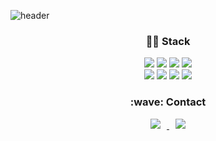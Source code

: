 
![header](https://capsule-render.vercel.app/api?type=Rounded&color=auto&height=200&section=header&text=Hi,I’m&#64;guma_zz&fontSize=50)

<div align=center><h3>👨‍🔧 Stack</h3>

<img src="https://img.shields.io/badge/java-007396?style=for-the-badge&logo=java&logoColor=white">
<img src="https://img.shields.io/badge/Python-3776AB?style=for-the-badge&logo=Python&logoColor=white">
<img src="https://img.shields.io/badge/JavaScript-F7DF1E?style=for-the-badge&logo=JavaScript&logoColor=white">
<img src="https://img.shields.io/badge/MySQL-4479A1?style=for-the-badge&logo=MySQL&logoColor=white">
<br>
<img src="https://img.shields.io/badge/html5-E34F26?style=for-the-badge&logo=html5&logoColor=white">
<img src="https://img.shields.io/badge/css-1572B6?style=for-the-badge&logo=css3&logoColor=white">
<img src="https://img.shields.io/badge/Eclipse IDE-2C2255?style=for-the-badge&logo=Eclipse IDE&logoColor=white">
<img src="https://img.shields.io/badge/GitHub-181717?style=for-the-badge&logo=GitHub&logoColor=white">
<h3>:wave: Contact</h3>
</a> <a href="https://instagram.com/guma_zz">
    <img 
        src="http://img.shields.io/badge/-Instagram-black?style=flat&logo=Instagram&link=https://instagram.com/guma_zz/"
        style="height : auto; margin-left : 10px; margin-right : 10px;"/>
</a> <a href="mailto:qweaszx2122@gmail.com">
    <img 
        src="https://img.shields.io/badge/Gmail-d14836?style=flat-square&logo=Gmail&logoColor=white&link=mailto:qweaszx2122@gmail.com"
        style="height : auto; margin-left : 10px; margin-right : 10px;"/>
</a>


</div>
